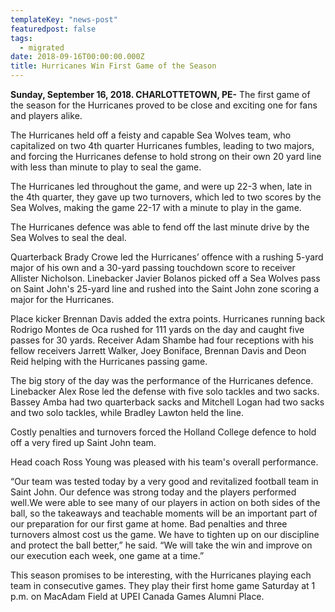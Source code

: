 ```yaml
---
templateKey: "news-post"
featuredpost: false
tags:
  - migrated
date: 2018-09-16T00:00:00.000Z
title: Hurricanes Win First Game of the Season
---
```


**Sunday, September 16, 2018. CHARLOTTETOWN, PE-** The first game of the season for the Hurricanes proved to be close and exciting one for fans and players alike.

The Hurricanes held off a feisty and capable Sea Wolves team, who capitalized on two 4th quarter Hurricanes fumbles, leading to two majors, and forcing the Hurricanes defense to hold strong on their own 20 yard line with less than minute to play to seal the game.

The Hurricanes led throughout the game, and were up 22-3 when, late in the 4th quarter, they gave up two turnovers, which led to two scores by the Sea Wolves, making the game 22-17 with a minute to play in the game.

The Hurricanes defence was able to fend off the last minute drive by the Sea Wolves to seal the deal.

Quarterback Brady Crowe led the Hurricanes’ offence with a rushing 5-yard major of his own and a 30-yard passing touchdown score to receiver Allister Nicholson. Linebacker Javier Bolanos picked off a Sea Wolves pass on Saint John's 25-yard line and rushed into the Saint John zone scoring a major for the Hurricanes.

Place kicker Brennan Davis added the extra points. Hurricanes running back Rodrigo Montes de Oca rushed for 111 yards on the day and caught five passes for 30 yards. Receiver Adam Shambe had four receptions with his fellow receivers Jarrett Walker, Joey Boniface, Brennan Davis and Deon Reid helping with the Hurricanes passing game.

The big story of the day was the performance of the Hurricanes defence. Linebacker Alex Rose led the defense with five solo tackles and two sacks. Bassey Amba had two quarterback sacks and Mitchell Logan had two sacks and two solo tackles, while Bradley Lawton held the line.

Costly penalties and turnovers forced the Holland College defence to hold off a very fired up Saint John team.
 
Head coach Ross Young was pleased with his team's overall performance.

“Our team was tested today by a very good and revitalized football team in Saint John. Our defence was strong today and the players performed well.We were able to see many of our players in action on both sides of the ball, so the takeaways and teachable moments will be an important part of our preparation for our first game at home. Bad penalties and three turnovers almost cost us the game. We have to tighten up on our discipline and protect the ball better,” he said. “We will take the win and improve on our execution each week, one game at a time.”

This season promises to be interesting, with the Hurricanes playing each team in consecutive games. They play their first home game Saturday at 1 p.m. on MacAdam Field at UPEI Canada Games Alumni Place.
